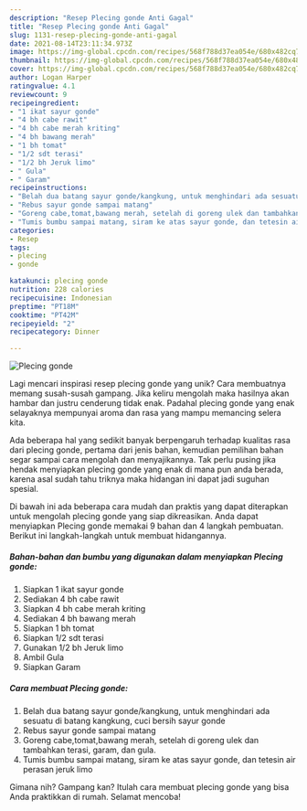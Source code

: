 ```yaml
---
description: "Resep Plecing gonde Anti Gagal"
title: "Resep Plecing gonde Anti Gagal"
slug: 1131-resep-plecing-gonde-anti-gagal
date: 2021-08-14T23:11:34.973Z
image: https://img-global.cpcdn.com/recipes/568f788d37ea054e/680x482cq70/plecing-gonde-foto-resep-utama.jpg
thumbnail: https://img-global.cpcdn.com/recipes/568f788d37ea054e/680x482cq70/plecing-gonde-foto-resep-utama.jpg
cover: https://img-global.cpcdn.com/recipes/568f788d37ea054e/680x482cq70/plecing-gonde-foto-resep-utama.jpg
author: Logan Harper
ratingvalue: 4.1
reviewcount: 9
recipeingredient:
- "1 ikat sayur gonde"
- "4 bh cabe rawit"
- "4 bh cabe merah kriting"
- "4 bh bawang merah"
- "1 bh tomat"
- "1/2 sdt terasi"
- "1/2 bh Jeruk limo"
- " Gula"
- " Garam"
recipeinstructions:
- "Belah dua batang sayur gonde/kangkung, untuk menghindari ada sesuatu di batang kangkung, cuci bersih sayur gonde"
- "Rebus sayur gonde sampai matang"
- "Goreng cabe,tomat,bawang merah, setelah di goreng ulek dan tambahkan terasi, garam, dan gula."
- "Tumis bumbu sampai matang, siram ke atas sayur gonde, dan tetesin air perasan jeruk limo"
categories:
- Resep
tags:
- plecing
- gonde

katakunci: plecing gonde 
nutrition: 228 calories
recipecuisine: Indonesian
preptime: "PT18M"
cooktime: "PT42M"
recipeyield: "2"
recipecategory: Dinner

---
```



![Plecing gonde](https://img-global.cpcdn.com/recipes/568f788d37ea054e/680x482cq70/plecing-gonde-foto-resep-utama.jpg)

Lagi mencari inspirasi resep plecing gonde yang unik? Cara membuatnya memang susah-susah gampang. Jika keliru mengolah maka hasilnya akan hambar dan justru cenderung tidak enak. Padahal plecing gonde yang enak selayaknya mempunyai aroma dan rasa yang mampu memancing selera kita.



Ada beberapa hal yang sedikit banyak berpengaruh terhadap kualitas rasa dari plecing gonde, pertama dari jenis bahan, kemudian pemilihan bahan segar sampai cara mengolah dan menyajikannya. Tak perlu pusing jika hendak menyiapkan plecing gonde yang enak di mana pun anda berada, karena asal sudah tahu triknya maka hidangan ini dapat jadi suguhan spesial.


Di bawah ini ada beberapa cara mudah dan praktis yang dapat diterapkan untuk mengolah plecing gonde yang siap dikreasikan. Anda dapat menyiapkan Plecing gonde memakai 9 bahan dan 4 langkah pembuatan. Berikut ini langkah-langkah untuk membuat hidangannya.

<!--inarticleads1-->

##### Bahan-bahan dan bumbu yang digunakan dalam menyiapkan Plecing gonde:

1. Siapkan 1 ikat sayur gonde
1. Sediakan 4 bh cabe rawit
1. Siapkan 4 bh cabe merah kriting
1. Sediakan 4 bh bawang merah
1. Siapkan 1 bh tomat
1. Siapkan 1/2 sdt terasi
1. Gunakan 1/2 bh Jeruk limo
1. Ambil  Gula
1. Siapkan  Garam




<!--inarticleads2-->

##### Cara membuat Plecing gonde:

1. Belah dua batang sayur gonde/kangkung, untuk menghindari ada sesuatu di batang kangkung, cuci bersih sayur gonde
1. Rebus sayur gonde sampai matang
1. Goreng cabe,tomat,bawang merah, setelah di goreng ulek dan tambahkan terasi, garam, dan gula.
1. Tumis bumbu sampai matang, siram ke atas sayur gonde, dan tetesin air perasan jeruk limo




Gimana nih? Gampang kan? Itulah cara membuat plecing gonde yang bisa Anda praktikkan di rumah. Selamat mencoba!
